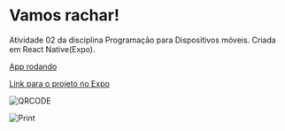 # Vamos rachar!

Atividade 02 da disciplina Programação para Dispositivos móveis.
Criada em React Native(Expo).

[App rodando](https://www.youtube.com/watch?v=cHwkSuljkQc)

[Link para o projeto no Expo](https://expo.io/@pedrofac/Vamos_rachar)

![QRCODE](https://i.imgur.com/6I2uweJ.png)


![Print](https://i.imgur.com/pLgbVYi.jpg)

